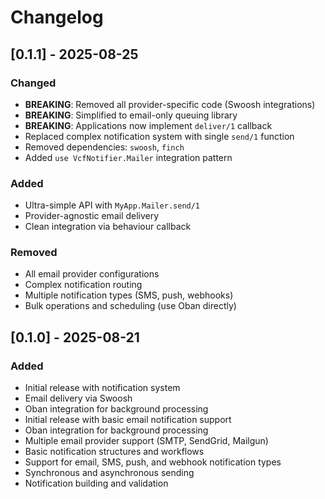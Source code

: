 # Changelog

## [0.1.1] - 2025-08-25

### Changed
- **BREAKING**: Removed all provider-specific code (Swoosh integrations)
- **BREAKING**: Simplified to email-only queuing library  
- **BREAKING**: Applications now implement `deliver/1` callback
- Replaced complex notification system with single `send/1` function
- Removed dependencies: `swoosh`, `finch`
- Added `use VcfNotifier.Mailer` integration pattern

### Added
- Ultra-simple API with `MyApp.Mailer.send/1`
- Provider-agnostic email delivery
- Clean integration via behaviour callback

### Removed
- All email provider configurations
- Complex notification routing
- Multiple notification types (SMS, push, webhooks)
- Bulk operations and scheduling (use Oban directly)

## [0.1.0] - 2025-08-21

### Added
- Initial release with notification system
- Email delivery via Swoosh
- Oban integration for background processing
- Initial release with basic email notification support
- Oban integration for background processing
- Multiple email provider support (SMTP, SendGrid, Mailgun)
- Basic notification structures and workflows
- Support for email, SMS, push, and webhook notification types
- Synchronous and asynchronous sending
- Notification building and validation
